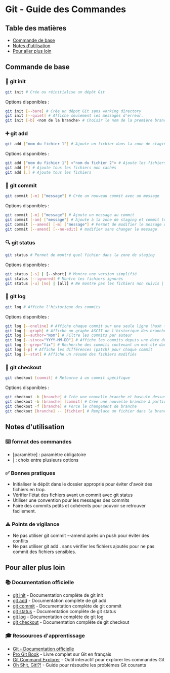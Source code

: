 # Git - Guide des Commandes

## Table des matières
- [Commande de base](#commande-de-base)
- [Notes d'utilisation](#notes-dutilisation)
- [Pour aller plus loin](#pour-aller-plus-loin)

## Commande de base

### 🔨 git init
```bash
git init # Crée ou réinitialise un dépôt Git
```

Options disponibles :
```bash
git init [--bare] # Crée un dépot Git sans working directory
git init [--quiet] # Affiche seulement les messages d'erreur.
git init [-b] <nom de la branche> # Choisir le nom de la première branche
```

### ➕ git add
```bash
git add ["nom du fichier 1"] # Ajoute un fichier dans la zone de staging.
```

Options disponibles :
```bash
git add ["nom du fichier 1"] <"nom du fichier 2"> # Ajoute les fichiers en options
git add [*] # Ajoute tous les fichiers non cachés
git add [.] # Ajoute tous les fichiers
```

### 💾 git commit
```bash
git commit [-m] ["message"] # Crée un nouveau commit avec un message
```

Options disponibles :
```bash
git commit [-m] ["message"] # Ajoute un message au commit
git commit [-am] ["message"] # Ajoute à la zone de staging et commit tous les fichiers qui ont des changements
git commit [--amend] [-m] ["message"] # Permet de modifier le message du dernier commit
git commit [--amend] [--no-edit] # modifier sans changer le message
```

### 🔍 git status
```bash
git status # Permet de montré quel fichier dans la zone de staging
```

Options disponibles :
```bash
git status [-s] | [--short] # Montre une version simplifié
git status [--ignored] # Montre les fichiers ignorés
git status [-u] [no] | [all] # Ne montre pas les fichiers non suivis | Voir tous les fichiers"
```

### 📖 git log
```bash
git log # Affiche l'historique des commits
```

Options disponibles :
```bash
git log [--oneline] # Affiche chaque commit sur une seule ligne (hash + message)
git log [--graph] # Affiche un graphe ASCII de l'historique des branches
git log [--author="Nom"] # Filtre les commits par auteur
git log [--since="YYYY-MM-DD"] # Affiche les commits depuis une date donnée
git log [--grep="fix"] # Recherche des commits contenant un mot-clé dans le message
git log [-p] # Affiche les différences (patch) pour chaque commit
git log [--stat] # Affiche un résumé des fichiers modifiés
```

### 🔄 git checkout
```bash
git checkout [commit] # Retourne à un commit spécifique
```

Options disponibles :
```bash
git checkout -b [branche] # Crée une nouvelle branche et bascule dessus
git checkout -b [branche] [commit] # Crée une nouvelle branche à partir d'un commit spécifique
git checkout -f [branche] # Force le changement de branche
git checkout [branche] -- [fichier] # Remplace un fichier dans la branche actuelle par celui d'une autre branche
```

## Notes d'utilisation

### ⌨️ format des commandes
- [paramètre] : paramètre obligatoire
- | : choix entre plusieurs options

### ✅ Bonnes pratiques
- Initialiser le dépôt dans le dossier approprié pour éviter d'avoir des fichiers en trop.
- Vérifier l'état des fichiers avant un commit avec git status
- Utiliser une convention pour les messages des commits
- Faire des commits petits et cohérents pour pouvoir se retrouver facilement.

### ⚠️ Points de vigilance
- Ne pas utiliser git commit --amend après un push pour éviter des conflits
- Ne pas utiliser git add . sans vérifier les fichiers ajoutés pour ne pas commit des fichiers sensibles.

## Pour aller plus loin

### 📚 Documentation officielle
- [git init](https://git-scm.com/docs/git-init) - Documentation complète de git init
- [git add](https://git-scm.com/docs/git-add) - Documentation complète de git add
- [git commit](https://git-scm.com/docs/git-commit) - Documentation complète de git commit
- [git status](https://git-scm.com/docs/git-status) - Documentation complète de git status
- [git log](https://git-scm.com/docs/git-log) - Documentation complète de git log
- [git checkout](https://git-scm.com/docs/git-checkout) - Documentation complète de git checkout

### 🎓 Ressources d'apprentissage
- [Git - Documentation officielle](https://git-scm.com/docs)
- [Pro Git Book](https://git-scm.com/book/fr/v2) - Livre complet sur Git en français
- [Git Command Explorer](https://gitexplorer.com/) - Outil interactif pour explorer les commandes Git
- [Oh Shit, Git!?!](https://ohshitgit.com/) - Guide pour résoudre les problèmes Git courants